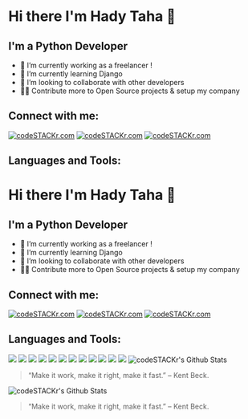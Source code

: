 # Hi there  I'm Hady Taha 👋


## I'm a Python Developer

- 🔭 I’m currently working as a freelancer !
- 🌱 I’m currently learning Django
- 👯 I’m looking to collaborate with other developers
- 🐱‍👓 Contribute more to Open Source projects & setup my company


## Connect with me:

[<img align="cenert" alt="codeSTACKr.com"  src="https://img.shields.io/badge/Instagram-E4405F?style=for-the-badge&logo=instagram&logoColor=white"/>](https://twitter.com/HadyTaha77)
[<img align="cenert" alt="codeSTACKr.com"  src="https://img.shields.io/badge/Twitter-1DA1F2?style=for-the-badge&logo=twitter&logoColor=white"/>](https://www.instagram.com/haditaha__/)
[<img align="cenert" alt="codeSTACKr.com"  src="https://img.shields.io/badge/LinkedIn-0077B5?style=for-the-badge&logo=linkedin&logoColor=white"/>](https://www.linkedin.com/in/hady-taha/)

## Languages and Tools:

# Hi there  I'm Hady Taha 👋


## I'm a Python Developer

- 🔭 I’m currently working as a freelancer !
- 🌱 I’m currently learning Django
- 👯 I’m looking to collaborate with other developers
- 🐱‍👓 Contribute more to Open Source projects & setup my company


## Connect with me:

[<img align="cenert" alt="codeSTACKr.com"  src="https://img.shields.io/badge/Instagram-E4405F?style=for-the-badge&logo=instagram&logoColor=white"/>](https://twitter.com/HadyTaha77)
[<img align="cenert" alt="codeSTACKr.com"  src="https://img.shields.io/badge/Twitter-1DA1F2?style=for-the-badge&logo=twitter&logoColor=white"/>](https://www.instagram.com/haditaha__/)
[<img align="cenert" alt="codeSTACKr.com"  src="https://img.shields.io/badge/LinkedIn-0077B5?style=for-the-badge&logo=linkedin&logoColor=white"/>](https://www.linkedin.com/in/hady-taha/)

## Languages and Tools:

<img  src="https://img.shields.io/badge/Python-3776AB?style=for-the-badge&logo=python&logoColor=white" />
<img  src="https://img.shields.io/badge/Django-092E20?style=for-the-badge&logo=django&logoColor=white" />
<img   src="https://img.shields.io/badge/jQuery-0769AD?style=for-the-badge&logo=jquery&logoColor=white" />
<img    src="https://img.shields.io/badge/JavaScript-F7DF1E?style=for-the-badge&logo=javascript&logoColor=black" />
<img    src="https://img.shields.io/badge/HTML-239120?style=for-the-badge&logo=html5&logoColor=white" /> 
<img   src="https://img.shields.io/badge/HTML5-E34F26?style=for-the-badge&logo=html5&logoColor=white" /> 
<img    src="https://img.shields.io/badge/CSS-239120?&style=for-the-badge&logo=css3&logoColor=white" />
<img    src="https://img.shields.io/badge/CSS3-1572B6?style=for-the-badge&logo=css3&logoColor=white" />
<img    src="https://img.shields.io/badge/Bootstrap-563D7C?style=for-the-badge&logo=bootstrap&logoColor=white" />
<img    src="https://img.shields.io/badge/Flutter-02569B?style=for-the-badge&logo=flutter&logoColor=white" />
<img   src="https://img.shields.io/badge/MySQL-00000F?style=for-the-badge&logo=mysql&logoColor=white" />
<img   src="https://img.shields.io/badge/SQLite-07405E?style=for-the-badge&logo=sqlite&logoColor=white" />

<img  alt="codeSTACKr's Github Stats" src="https://github-readme-stats.vercel.app/api?username=Hady-Taha&show_icons=true&hide_border=false" /> 

> “Make it work, make it right, make it fast.” – Kent Beck.


<img  alt="codeSTACKr's Github Stats" src="https://github-readme-stats.vercel.app/api?username=Hady-Taha&show_icons=true&hide_border=false" /> 

> “Make it work, make it right, make it fast.” – Kent Beck.
